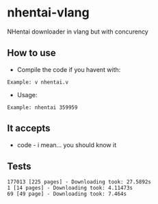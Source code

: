 # nhentai-vlang
NHentai downloader in vlang but with concurency

## How to use
* Compile the code if you havent with:
```
Example: v nhentai.v
```

* Usage:
```
Example: nhentai 359959
```

## It accepts
* code - i mean... you should know it

## Tests
```
177013 [225 pages] - Downloading took: 27.5892s
1 [14 pages] - Downloading took: 4.11473s
69 [49 page] - Downloading took: 7.464s
```


